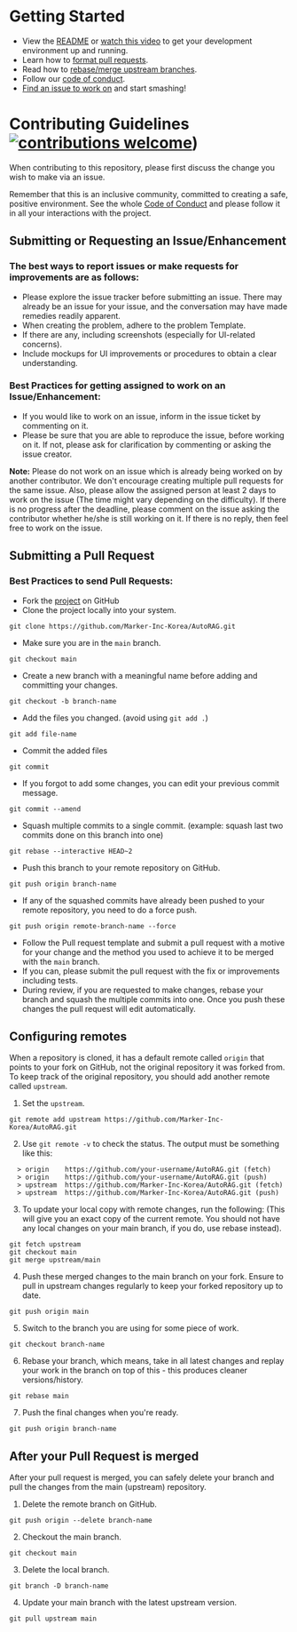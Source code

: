 # Getting Started

- View the [README](../README.md) or [watch this video](https://youtu.be/2ojK8xjyXAU?si=nJz-IgrXFaMiyyW5) to get your development environment up and running. 
- Learn how to [format pull requests](#submitting-a-pull-request).
- Read how to [rebase/merge upstream branches](#configuring-remotes).
- Follow our [code of conduct](CODE_OF_CONDUCT.md).
- [Find an issue to work on](https://github.com/Marker-Inc-Korea/AutoRAG/issues) and start smashing!
  
# Contributing Guidelines [![contributions welcome](https://img.shields.io/badge/contributions-welcome-brightgreen.svg?style=flat)](https://github.com/Marker-Inc-Korea/AutoRAG/issues))

When contributing to this repository, please first discuss the change you wish to make via an issue.

Remember that this is an inclusive community, committed to creating a safe, positive environment. See the whole [Code of Conduct](CODE_OF_CONDUCT.md) and please follow it in all your interactions with the project.


## Submitting or Requesting an Issue/Enhancement

### The best ways to report issues or make requests for improvements are as follows:
- Please explore the issue tracker before submitting an issue. There may already be an issue for your issue, and the conversation may have made remedies readily apparent.
- When creating the problem, adhere to the problem Template.
- If there are any, including screenshots (especially for UI-related concerns).
- Include mockups for UI improvements or procedures to obtain a clear understanding.

### Best Practices for getting assigned to work on an Issue/Enhancement:
- If you would like to work on an issue, inform in the issue ticket by commenting on it.
- Please be sure that you are able to reproduce the issue, before working on it. If not, please ask for clarification by commenting or asking the issue creator.

**Note:** Please do not work on an issue which is already being worked on by another contributor. We don't encourage creating multiple pull requests for the same issue. Also, please allow the assigned person at least 2 days to work on the issue (The time might vary depending on the difficulty). If there is no progress after the deadline, please comment on the issue asking the contributor whether he/she is still working on it. If there is no reply, then feel free to work on the issue.


## Submitting a Pull Request

### Best Practices to send Pull Requests:
  - Fork the [project](https://github.com/Marker-Inc-Korea/AutoRAG) on GitHub
  - Clone the project locally into your system.
```
git clone https://github.com/Marker-Inc-Korea/AutoRAG.git
```
  - Make sure you are in the `main` branch.
```
git checkout main
```
  - Create a new branch with a meaningful name before adding and committing your changes.
```
git checkout -b branch-name
```
  - Add the files you changed. (avoid using `git add .`)
```
git add file-name
```
  - Commit the added files
```
git commit
```
  - If you forgot to add some changes, you can edit your previous commit message.
```
git commit --amend
```
  - Squash multiple commits to a single commit. (example: squash last two commits done on this branch into one)
```
git rebase --interactive HEAD~2 
```
  - Push this branch to your remote repository on GitHub.
```
git push origin branch-name
```
  - If any of the squashed commits have already been pushed to your remote repository, you need to do a force push.
```
git push origin remote-branch-name --force
```
  - Follow the Pull request template and submit a pull request with a motive for your change and the method you used to achieve it to be merged with the `main` branch.
  - If you can, please submit the pull request with the fix or improvements including tests.
  - During review, if you are requested to make changes, rebase your branch and squash the multiple commits into one. Once you push these changes the pull request will edit automatically.


## Configuring remotes
When a repository is cloned, it has a default remote called `origin` that points to your fork on GitHub, not the original repository it was forked from. To keep track of the original repository, you should add another remote called `upstream`.

1. Set the `upstream`.
```
git remote add upstream https://github.com/Marker-Inc-Korea/AutoRAG.git
```
2. Use `git remote -v` to check the status. The output must be something like this:
```
  > origin    https://github.com/your-username/AutoRAG.git (fetch)
  > origin    https://github.com/your-username/AutoRAG.git (push)
  > upstream  https://github.com/Marker-Inc-Korea/AutoRAG.git (fetch)
  > upstream  https://github.com/Marker-Inc-Korea/AutoRAG.git (push)
```
3. To update your local copy with remote changes, run the following: (This will give you an exact copy of the current remote. You should not have any local changes on your main branch, if you do, use rebase instead).
```
git fetch upstream
git checkout main
git merge upstream/main
```
4. Push these merged changes to the main branch on your fork. Ensure to pull in upstream changes regularly to keep your forked repository up to date.
```
git push origin main
```
5. Switch to the branch you are using for some piece of work.
```
git checkout branch-name
```
6. Rebase your branch, which means, take in all latest changes and replay your work in the branch on top of this - this produces cleaner versions/history.
```
git rebase main
```
7. Push the final changes when you're ready.
```
git push origin branch-name
```

## After your Pull Request is merged
After your pull request is merged, you can safely delete your branch and pull the changes from the main (upstream) repository.

1. Delete the remote branch on GitHub.
```
git push origin --delete branch-name
```
2. Checkout the main branch.
```
git checkout main
```
3. Delete the local branch.
```
git branch -D branch-name
```
4. Update your main branch with the latest upstream version.
```
git pull upstream main
```

